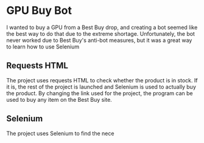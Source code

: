 # GPU Buy Bot
I wanted to buy a GPU from a Best Buy drop, and creating a bot seemed like the best way to do that due to the extreme shortage. Unfortunately, the bot never worked due to Best Buy's anti-bot measures, but it was a great way to learn how to use Selenium
## Requests HTML
The project uses requests HTML to check whether the product is in stock. If it is, the rest of the project is launched and Selenium is used to actually buy the product. By changing the link used for the project, the program can be used to buy any item on the Best Buy site.
## Selenium
The project uses Selenium to find the nece